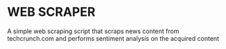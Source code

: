 # WEB SCRAPER
A simple web scraping script that scraps news content from techcrunch.com
and performs sentiment analysis on the acquired content
